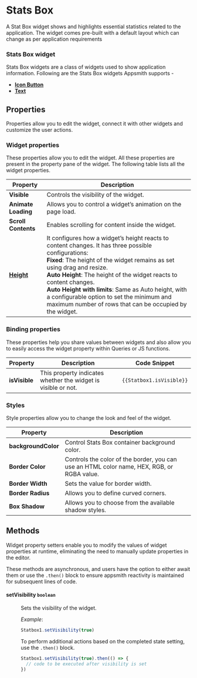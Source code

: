 # Stats Box

A Stat Box widget shows and highlights essential statistics related to the application. The widget comes pre-built with a default layout which can change as per application requirements


### Stats Box widget

Stats Box widgets are a class of widgets used to show application information. Following are the Stats Box widgets Appsmith supports -

* [**Icon Button**](icon-button.md)
* [**Text**](text.md)

## Properties

Properties allow you to edit the widget, connect it with other widgets and customize the user actions.

### Widget properties

These properties allow you to edit the widget. All these properties are present in the property pane of the widget. The following table lists all the widget properties.

| Property            | Description                                                  |
| ------------------- | ------------------------------------------------------------ |
| **Visible**         | Controls the visibility of the widget.                       |
| **Animate Loading** | Allows you to control a widget’s animation on the page load. |
| **Scroll Contents** | Enables scrolling for content inside the widget.             |
| [**Height**](/reference/widgets/#height)        | It configures how a widget’s height reacts to content changes. It has three possible configurations:<br/>**Fixed**: The height of the widget remains as set using drag and resize.<br/>**Auto Height**: The height of the widget reacts to content changes.<br/>  **Auto Height with limits**: Same as Auto height, with a configurable option to set the minimum and maximum number of rows that can be occupied by the widget.                                      |

### Binding properties

These properties help you share values between widgets and also allow you to easily access the widget property within Queries or JS functions.

| Property      | Description                                                   | Code Snippet             |
| ------------- | ------------------------------------------------------------- | ------------------------ |
| **isVisible** | This property indicates whether the widget is visible or not. | `{{Statbox1.isVisible}}` |

### Styles

Style properties allow you to change the look and feel of the widget.

| Property            | Description                                                                                |
| ------------------- | ------------------------------------------------------------------------------------------ |
| **backgroundColor** | Control Stats Box container background color.                                                |
| **Border Color**    | Controls the color of the border, you can use an HTML color name, HEX, RGB, or RGBA value. |
| **Border Width**    | Sets the value for border width.                                                           |
| **Border Radius**   | Allows you to define curved corners.                                                       |
| **Box Shadow**      | Allows you to choose from the available shadow styles.                                     |


## Methods

Widget property setters enable you to modify the values of widget properties at runtime, eliminating the need to manually update properties in the editor.

These methods are asynchronous, and users have the option to either await them or use the `.then()` block to ensure appsmith reactivity is maintained for subsequent lines of code.

#### setVisibility `boolean`

<dd>

Sets the visibility of the widget.

*Example*:

```js
Statbox1.setVisibility(true)
```

To perform additional actions based on the completed state setting, use the `.then()` block.

```js
Statbox1.setVisibility(true).then(() => {
  // code to be executed after visibility is set
})

```

</dd>